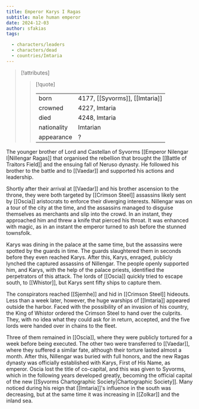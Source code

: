 ```yaml
---
title: Emperor Karys I Ragas
subtitle: male human emperor
date: 2024-12-03
author: sfakias
tags:

  - characters/leaders
  - characters/dead
  - countries/Imtaria
---
```

> [!attributes]
> 
> > [!quote]
> >
> > | | |
> > | --- | --- |
> > | born | 4177, [[Syvorms]], [[Imtaria]] |
> > | crowned | 4227, Imtaria |
> > | died | 4248, Imtaria |
> > | nationality | Imtarian |
> > | appearance | ? |

The younger brother of Lord and Castellan of Syvorms [[Emperor Nilengar I|Nillengar Ragas]] that organised the rebellion that brought the [[Battle of Traitors Field]] and the ensuing fall of Neruso dynasty. He followed his brother to the battle and to [[Vaedar]] and supported his actions and leadership.

Shortly after their arrival at [[Vaedar]] and his brother ascension to the throne, they were both targeted by [[Crimson Steel]] assassins likely sent by [[Oscia]] aristocrats to enforce their diverging interests. Nillengar was on a tour of the city at the time, and the assassins managed to disguise themselves as merchants and slip into the crowd. In an instant, they approached him and threw a knife that pierced his throat. It was enhanced with magic, as in an instant the emperor turned to ash before the stunned townsfolk.

Karys was dining in the palace at the same time, but the assassins were spotted by the guards in time. The guards slaughtered them in seconds before they even reached Karys. After this, Karys, enraged, publicly lynched the captured assassins of Nillengar. The people openly supported him, and Karys, with the help of the palace priests, identified the perpetrators of this attack. The lords of [[Oscia]] quickly tried to escape south, to [[Whistor]], but Karys sent fifty ships to capture them.

The conspirators reached [[Sjemhe]] and hid in [[Crimson Steel]] hideouts. Less than a week later, however, the huge warships of [[Imtaria]] appeared outside the harbor. Faced with the possibility of an invasion of his country, the King of Whistor ordered the Crimson Steel to hand over the culprits. They, with no idea what they could ask for in return, accepted, and the five lords were handed over in chains to the fleet.

Three of them remained in [[Oscia]], where they were publicly tortured for a week before being executed. The other two were transferred to [[Vaedar]], where they suffered a similar fate, although their torture lasted almost a month. After this, Nillengar was buried with full honors, and the new Ragas dynasty was officially established with Karys, First of His Name, as emperor. Oscia lost the title of co-capital, and this was given to Syvorms, which in the following years developed greatly, becoming the official capital of the new [[Syvorms Chartographic Society|Chartographic Society]]. Many noticed during his reign that [[Imtaria]]'s influence in the south was decreasing, but at the same time it was increasing in [[Zolkar]] and the inland sea.